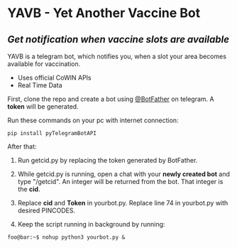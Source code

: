 # YAVB - Yet Another Vaccine Bot
## _Get notification when vaccine slots are available_



YAVB is a telegram bot, which notifies you, when a slot your area becomes available for vaccination.

- Uses official CoWIN APIs
- Real Time Data

First, clone the repo and create a bot using [@BotFather](https://t.me/botfather) on telegram. A **token** will be generated.

Run these commands on your pc with internet connection:

```console
pip install pyTelegramBotAPI
```
After that:

1. Run getcid.py by replacing the token generated by BotFather. 

2. While getcid.py is running, open a chat with your **newly created bot** and type "/getcid". An integer will be returned from the bot. That integer is the **cid**.
3. Replace **cid** and **Token** in yourbot.py. Replace line 74 in yourbot.py with desired PINCODES.

4. Keep the script running in background by running:

```console
foo@bar:~$ nohup python3 yourbot.py &
```



